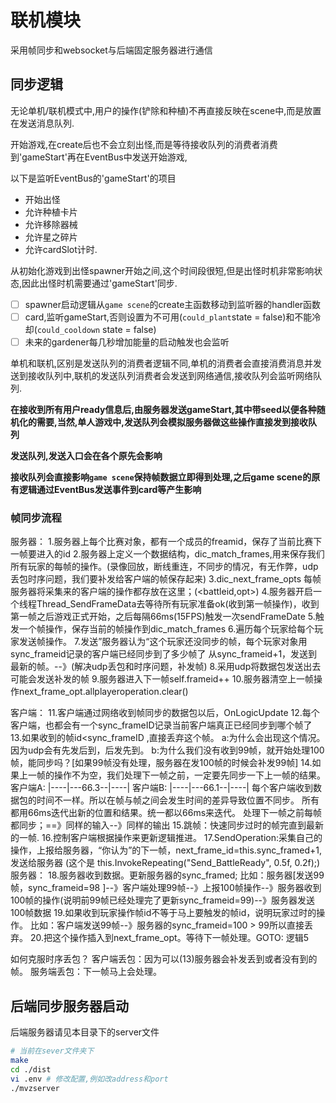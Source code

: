 # 联机模块

采用帧同步和websocket与后端固定服务器进行通信

## 同步逻辑

无论单机/联机模式中,用户的操作(铲除和种植)不再直接反映在scene中,而是放置在发送消息队列.

开始游戏,在create后也不会立刻出怪,而是等待接收队列的消费者消费到'gameStart'再在EventBus中发送开始游戏,

以下是监听EventBus的'gameStart'的项目

- 开始出怪
- 允许种植卡片
- 允许移除器械
- 允许星之碎片
- 允许cardSlot计时.

从初始化游戏到出怪spawner开始之间,这个时间段很短,但是出怪时机非常影响状态,因此出怪时机需要通过'gameStart'同步.

- [ ] spawner启动逻辑从`game scene`的create主函数移动到监听器的handler函数
- [ ] card,监听gameStart,否则设置为不可用(`could_plant`state = false)和不能冷却(`could_cooldown` state = false)
- [ ] 未来的gardener每几秒增加能量的启动触发也会监听

单机和联机,区别是发送队列的消费者逻辑不同,单机的消费者会直接消费消息并发送到接收队列中,联机的发送队列消费者会发送到网络通信,接收队列会监听网络队列.



**在接收到所有用户ready信息后,由服务器发送gameStart,其中带seed以便各种随机化的需要,当然,单人游戏中,发送队列会模拟服务器做这些操作直接发到接收队列**

**发送队列,发送入口会在各个原先会影响**

**接收队列会直接影响`game scene`保持帧数据立即得到处理,之后game scene的原有逻辑通过EventBus发送事件到card等产生影响**



### 帧同步流程

服务器：
1.服务器上每个比赛对象，都有一个成员的freamid，保存了当前比赛下一帧要进入的id
2.服务器上定义一个数据结构，dic_match_frames,用来保存我们所有玩家的每帧的操作。(录像回放，断线重连，不同步的情况，有无作弊，udp丢包时序问题，我们要补发给客户端的帧保存起来)
3.dic_next_frame_opts 每帧服务器将采集来的客户端的操作都存放在这里；(<battleid,opt>)
4.服务器开启一个线程Thread_SendFrameData去等待所有玩家准备ok(收到第一帧操作)，收到第一帧之后游戏正式开始，之后每隔66ms(15FPS)触发一次sendFrameDate
5.触发一个帧操作，保存当前的帧操作到dic_match_frames
6.遍历每个玩家给每个玩家发送帧操作。
7.发送”服务器认为“这个玩家还没同步的帧，每个玩家对象用sync_frameid记录的客户端已经同步到了多少帧了
	从sync_frameid+1，发送到最新的帧。--》(解决udp丢包和时序问题，补发帧)
8.采用udp将数据包发送出去 可能会发送补发的帧
9.服务器进入下一帧self.frameid++
10.服务器清空上一帧操作next_frame_opt.allplayeroperation.clear()


客户端：
11.客户端通过网络收到帧同步的数据包以后，OnLogicUpdate
12.每个客户端，也都会有一个sync_frameID记录当前客户端真正已经同步到哪个帧了
13.如果收到的帧id<sync_frameID  ,直接丢弃这个帧。
	a:为什么会出现这个情况。 因为udp会有先发后到，后发先到。
	b:为什么我们没有收到99帧，就开始处理100帧，能同步吗？[如果99帧没有处理，服务器在发100帧的时候会补发99帧]
14.如果上一帧的操作不为空，我们处理下一帧之前，一定要先同步一下上一帧的结果。
	客户端A: |----|---66.3--|----|
	客户端B: |----|---66.1--|----|
	每个客户端收到数据包的时间不一样。所以在帧与帧之间会发生时间的差异导致位置不同步。
	所有都用66ms迭代出新的位置和结果。统一都以66ms来迭代。
	处理下一帧之前每帧都同步；==》同样的输入--》同样的输出
15.跳帧：快速同步过时的帧完直到最新的一帧.
16.控制客户端根据操作来更新逻辑推进。
17.SendOperation:采集自己的操作，上报给服务器，“你认为”的下一帧，next_frame_id=this.sync_framed+1,发送给服务器
	(这个是  this.InvokeRepeating("Send_BattleReady", 0.5f, 0.2f);)
服务器：
18.服务器收到数据。更新服务器的sync_framed;
	比如：服务器[发送99帧，sync_frameid=98 ]--》客户端处理99帧--》上报100帧操作--》服务器收到100帧的操作(说明前99帧已经处理完了更新sync_frameid=99)--》服务器发送100帧数据
19.如果收到玩家操作帧id不等于马上要触发的帧id，说明玩家过时的操作。
	比如：客户端发送99帧--》服务器的sync_frameid=100 > 99所以直接丢弃。
20.把这个操作插入到next_frame_opt。等待下一帧处理。GOTO: 逻辑5

如何克服时序丢包？
客户端丢包：因为可以(13)服务器会补发丢到或者没有到的帧。
服务端丢包：下一帧马上会处理。

## 后端同步服务器启动

后端服务器请见本目录下的server文件

```bash
# 当前在sever文件夹下
make
cd ./dist
vi .env # 修改配置,例如改address和port
./mvzserver
```

